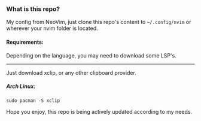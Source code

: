 ### What is this repo?
My config from NeoVim, just clone this repo's content to `~/.config/nvim` or wherever your nvim folder is located.

#### Requirements:
Depending on the language, you may need to download some LSP's.

---

Just download xclip, or any other clipboard provider.
##### Arch Linux:
```
sudo pacman -S xclip
```

Hope you enjoy, this repo is being actively updated according to my needs.
